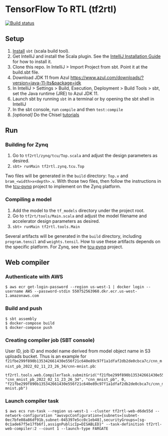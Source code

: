 TensorFlow To RTL (tf2rtl)
==========================

[![Build status](https://badge.buildkite.com/e44156260ed9775ea72699e45cb394526ea7db24b09c4059aa.svg?branch=master)](https://buildkite.com/tensil/build)

## Setup

1. [Install](https://www.scala-sbt.org/download.html) `sbt` (scala build tool).
2. Get IntelliJ and install the Scala plugin. See the [IntelliJ Installation Guide](https://github.com/ucb-bar/chisel-template/wiki/IntelliJ-Installation-Guide) for how to install it.
3. Clone this repo. In IntelliJ > Import Project from sbt. Point it at the build.sbt file. 
4. Download JDK 11 from Azul https://www.azul.com/downloads/?version=java-11-lts&package=jdk
5. In IntelliJ > Settings > Build, Execution, Deployment > Build Tools > sbt, set the Java runtime (JRE) to Azul JDK 11.
6. Launch sbt by running `sbt` in a terminal or by opening the sbt shell in IntelliJ
7. In the sbt console, run `compile` and then `test:compile`
8. *\[optional\]* Do the Chisel [tutorials](https://github.com/ucb-bar/chisel-tutorial)


## Run

### Building for Zynq

1. Go to `tf2rtl/zynq/tcu/Top.scala` and adjust the design parameters as desired. 
2. `sbt> runMain tf2rtl.zynq.tcu.Top`

Two files will be generated in the `build` directory: `Top.v` and `bram_<width>x<depth>.v`. With those two files, then follow the instructions in the [tcu-pynq](https://github.com/tensil-ai/tcu-pynq) project to implement on the Zynq platform.


### Compiling a model

1. Add the model to the `tf_models` directory under the project root.
2. Go to `tf2rt/tools/Main.scala` and adjust the model filename and accelerator design parameters as desired.
3. `sbt> runMain tf2rtl.tools.Main`

Several artifacts will be generated in the `build` directory, including `program.tensil` and `weights.tensil`. How to use these artifacts depends on the specific platform. For Zynq, see the [tcu-pynq](https://github.com/tensil-ai/tcu-pynq) project.

## Web compiler

### Authenticate with AWS

    $ aws ecr get-login-password --region us-west-1 | docker login --username AWS --password-stdin 550752563960.dkr.ecr.us-west-1.amazonaws.com

### Build and push

    $ sbt assembly
    $ docker-compose build
    $ docker-compose push

### Creating compiler job (SBT console)

User ID, job ID and model name derived from model object name in S3 uploads bucket. Thus is an example for `f21fbe299f890b135342661430e556f21c640e89c97f1a1dfaf2db2de0cbca7c/cnn_mnist_pb_2022_02_11_23_26_34/cnn-mnist.pb`:

    tf2rtl.tools.web.CompilerTask.submitGrid("f21fbe299f890b135342661430e556f21c640e89c97f1a1dfaf2db2de0cbca7c", "cnn_mnist_pb_2022_02_11_23_26_34", "cnn_mnist_pb", 0, "f21fbe299f890b135342661430e556f21c640e89c97f1a1dfaf2db2de0cbca7c/cnn_mnist_pb_2022_02_11_23_26_34/cnn-mnist.pb")

### Launch compiler task

    $ aws ecs run-task --region us-west-1 --cluster tf2rtl-web-d6de55d --network-configuration "awsvpcConfiguration={subnets=[subnet-0ec7bfe08a86df91b,subnet-045397e5cc0c1eb48],securityGroups=[sg-0c1ade67f5e17fb6f],assignPublicIp=DISABLED}" --task-definition tf2rtl-web-compiler:2 --count 1 --launch-type FARGATE